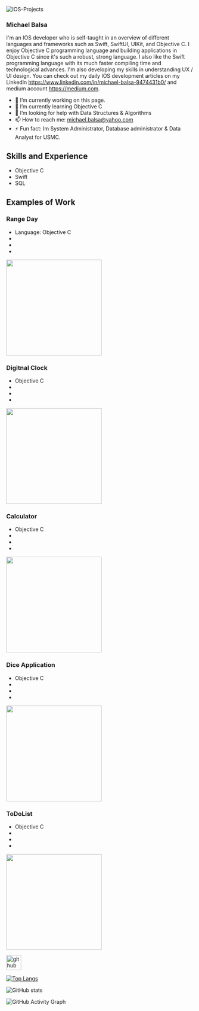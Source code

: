  
![IOS-Projects](https://github.com/jamesbalsa61/IOS-Projects/blob/main/wallpaper1.jpg)

### Michael Balsa
I'm an IOS developer who is self-taught in an overview of different languages and frameworks such as Swift, SwiftUI, UIKit, and Objective C. I enjoy Objective C programming language and building applications in Objective C since it's such a robust, strong language. I also like the Swift programming language with its much faster compiling time and technological advances. I'm also developing my skills in understanding UX / UI design. You can check out my daily IOS development articles on my Linkedin https://www.linkedin.com/in/michael-balsa-9474431b0/ and medium account https://medium.com.

- 🔭 I’m currently working on this page. 
- 🌱 I’m currently learning Objective C 
- 🤔 I’m looking for help with Data Structures & Algorithms 
- 📫 How to reach me: michael.balsa@yahoo.com 
- ⚡ Fun fact: Im System Administrator, Database administrator & Data Analyst for USMC. 

## Skills and Experience
* Objective C
* Swift
* SQL

## Examples of Work
### Range Day
- Language: Objective C
-
-
-
<img src="https://github.com/jamesbalsa61/IOS-Projects/blob/main/RangeDay.gif" width="256"/>

### Digitnal Clock
- Objective C 
-
-
-
<img src="https://github.com/jamesbalsa61/IOS-Projects/blob/main/Digitnal%20Clock.gif" width="256"/>

### Calculator
- Objective C
-
-
-
<img src="https://github.com/jamesbalsa61/IOS-Projects/blob/main/Calculator.gif" width="256"/>

### Dice Application
- Objective C 
-
-
-
<img src="https://github.com/jamesbalsa61/IOS-Projects/blob/main/Dice_application.gif" width="256"/>

### ToDoList
- Objective C
-
-
-
<img src="https://github.com/jamesbalsa61/IOS-Projects/blob/main/toDoList.gif" width="256"/>


[<img src='https://cdn.jsdelivr.net/npm/simple-icons@3.0.1/icons/github.svg' alt='github' height='40'>](https://github.com/jamesbalsa61)  

[![Top Langs](https://github-readme-stats.vercel.app/api/top-langs/?username=jamesbalsa61)](https://github.com/anuraghazra/github-readme-stats)

![GitHub stats](https://github-readme-stats.vercel.app/api?username=jamesbalsa61&show_icons=true)  

![GitHub Activity Graph](https://activity-graph.herokuapp.com/graph?username=jamesbalsa61)  

